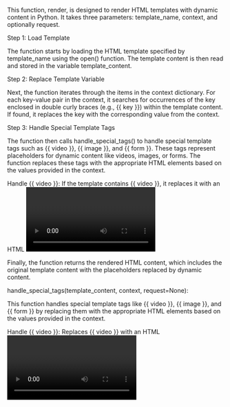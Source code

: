 
This function, render, is designed to render HTML templates with dynamic content in Python. It takes three parameters: template_name, context, and optionally request.

Step 1: Load Template

The function starts by loading the HTML template specified by template_name using the open() function. The template content is then read and stored in the variable template_content.

Step 2: Replace Template Variable

Next, the function iterates through the items in the context dictionary. For each key-value pair in the context, it searches for occurrences of the key enclosed in double curly braces (e.g., {{ key }}) within the template content. If found, it replaces the key with the corresponding value from the context.

Step 3: Handle Special Template Tags

The function then calls handle_special_tags() to handle special template tags such as {{ video }}, {{ image }}, and {{ form }}. These tags represent placeholders for dynamic content like videos, images, or forms. The function replaces these tags with the appropriate HTML elements based on the values provided in the context.

Handle {{ video }}: If the template contains {{ video }}, it replaces it with an HTML <video> tag pointing to the URL provided in the context.
Handle {{ image }}: If the template contains {{ image }}, it replaces it with an HTML <img> tag pointing to the URL provided in the context.
Handle {{ form }}: If the template contains {{ form }} and a request object is provided, it assumes there's a Django form object in the context and replaces the {{ form }} tag with the HTML representation of the form.
Step 4: Return Rendered HTML

Finally, the function returns the rendered HTML content, which includes the original template content with the placeholders replaced by dynamic content.

handle_special_tags(template_content, context, request=None):

This function handles special template tags like {{ video }}, {{ image }}, and {{ form }} by replacing them with the appropriate HTML elements based on the values provided in the context.

Handle {{ video }}: Replaces {{ video }} with an HTML <video> tag pointing to the URL provided in the context.
Handle {{ image }}: Replaces {{ image }} with an HTML <img> tag pointing to the URL provided in the context.
Handle {{ form }}: Replaces {{ form }} with the HTML representation of a Django form object if request is provided.
